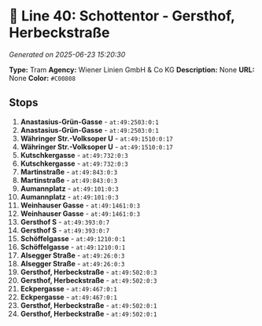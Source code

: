# 🚊 Line 40: Schottentor - Gersthof, Herbeckstraße

*Generated on 2025-06-23 15:20:30*

**Type:** Tram
**Agency:** Wiener Linien GmbH & Co KG
**Description:** None
**URL:** None
**Color:** `#C00808`

## Stops

1. **Anastasius-Grün-Gasse** - `at:49:2503:0:1`
2. **Anastasius-Grün-Gasse** - `at:49:2503:0:1`
3. **Währinger Str.-Volksoper U** - `at:49:1510:0:17`
4. **Währinger Str.-Volksoper U** - `at:49:1510:0:17`
5. **Kutschkergasse** - `at:49:732:0:3`
6. **Kutschkergasse** - `at:49:732:0:3`
7. **Martinstraße** - `at:49:843:0:3`
8. **Martinstraße** - `at:49:843:0:3`
9. **Aumannplatz** - `at:49:101:0:3`
10. **Aumannplatz** - `at:49:101:0:3`
11. **Weinhauser Gasse** - `at:49:1461:0:3`
12. **Weinhauser Gasse** - `at:49:1461:0:3`
13. **Gersthof S** - `at:49:393:0:7`
14. **Gersthof S** - `at:49:393:0:7`
15. **Schöffelgasse** - `at:49:1210:0:1`
16. **Schöffelgasse** - `at:49:1210:0:1`
17. **Alsegger Straße** - `at:49:26:0:3`
18. **Alsegger Straße** - `at:49:26:0:3`
19. **Gersthof, Herbeckstraße** - `at:49:502:0:3`
20. **Gersthof, Herbeckstraße** - `at:49:502:0:3`
21. **Eckpergasse** - `at:49:467:0:1`
22. **Eckpergasse** - `at:49:467:0:1`
23. **Gersthof, Herbeckstraße** - `at:49:502:0:1`
24. **Gersthof, Herbeckstraße** - `at:49:502:0:1`